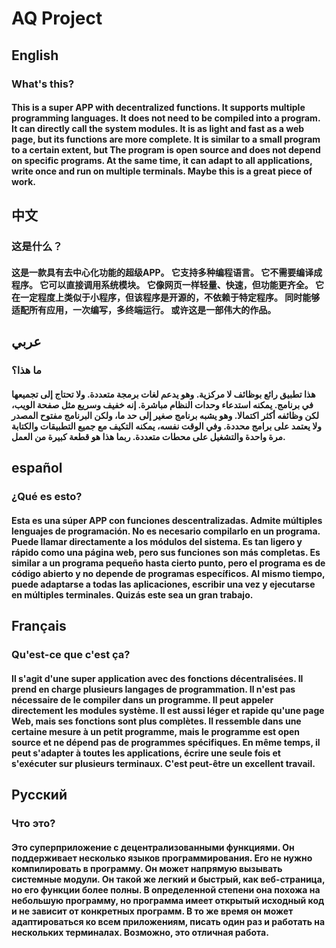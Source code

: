 # AQ Project
## English
### What's this?
#### This is a super APP with decentralized functions. It supports multiple programming languages. It does not need to be compiled into a program. It can directly call the system modules. It is as light and fast as a web page, but its functions are more complete. It is similar to a small program to a certain extent, but The program is open source and does not depend on specific programs. At the same time, it can adapt to all applications, write once and run on multiple terminals. Maybe this is a great piece of work.

## 中文
### 这是什么？
#### 这是一款具有去中心化功能的超级APP。 它支持多种编程语言。 它不需要编译成程序。 它可以直接调用系统模块。 它像网页一样轻量、快速，但功能更齐全。 它在一定程度上类似于小程序，但该程序是开源的，不依赖于特定程序。 同时能够适配所有应用，一次编写，多终端运行。 或许这是一部伟大的作品。

## عربي
### ما هذا؟
#### هذا تطبيق رائع بوظائف لا مركزية. وهو يدعم لغات برمجة متعددة. ولا تحتاج إلى تجميعها في برنامج. يمكنه استدعاء وحدات النظام مباشرة. إنه خفيف وسريع مثل صفحة الويب، لكن وظائفه أكثر اكتمالا. وهو يشبه برنامج صغير إلى حد ما، ولكن البرنامج مفتوح المصدر ولا يعتمد على برامج محددة. وفي الوقت نفسه، يمكنه التكيف مع جميع التطبيقات والكتابة مرة واحدة والتشغيل على محطات متعددة. ربما هذا هو قطعة كبيرة من العمل.

## español
### ¿Qué es esto?
#### Esta es una súper APP con funciones descentralizadas. Admite múltiples lenguajes de programación. No es necesario compilarlo en un programa. Puede llamar directamente a los módulos del sistema. Es tan ligero y rápido como una página web, pero sus funciones son más completas. Es similar a un programa pequeño hasta cierto punto, pero el programa es de código abierto y no depende de programas específicos. Al mismo tiempo, puede adaptarse a todas las aplicaciones, escribir una vez y ejecutarse en múltiples terminales. Quizás este sea un gran trabajo.

## Français
### Qu'est-ce que c'est ça?
#### Il s'agit d'une super application avec des fonctions décentralisées. Il prend en charge plusieurs langages de programmation. Il n'est pas nécessaire de le compiler dans un programme. Il peut appeler directement les modules système. Il est aussi léger et rapide qu'une page Web, mais ses fonctions sont plus complètes. Il ressemble dans une certaine mesure à un petit programme, mais le programme est open source et ne dépend pas de programmes spécifiques. En même temps, il peut s'adapter à toutes les applications, écrire une seule fois et s'exécuter sur plusieurs terminaux. C'est peut-être un excellent travail.

## Русский
### Что это?
#### Это суперприложение с децентрализованными функциями. Он поддерживает несколько языков программирования. Его не нужно компилировать в программу. Он может напрямую вызывать системные модули. Он такой же легкий и быстрый, как веб-страница, но его функции более полны. В определенной степени она похожа на небольшую программу, но программа имеет открытый исходный код и не зависит от конкретных программ. В то же время он может адаптироваться ко всем приложениям, писать один раз и работать на нескольких терминалах. Возможно, это отличная работа.
